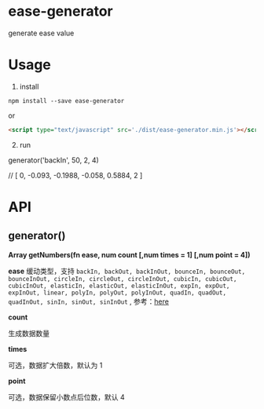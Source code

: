 # ease-generator
generate ease value

# Usage
1. install 

```
npm install --save ease-generator
```

or 

```html 
<script type="text/javascript" src='./dist/ease-generator.min.js'></script>
```

2. run

generator('backIn', 50, 2, 4)

// [ 0, -0.093, -0.1988, -0.058, 0.5884, 2 ]

# API

## generator()

**Array getNumbers(fn ease, num count [,num times = 1] [,num point = 4])**

**ease** 缓动类型，支持 `backIn, backOut, backInOut, bounceIn, bounceOut, bounceInOut, circleIn, circleOut, circleInOut, cubicIn, cubicOut, cubicInOut, elasticIn, elasticOut, elasticInOut, expIn, expOut, expInOut, linear, polyIn, polyOut, polyInOut, quadIn, quadOut, quadInOut, sinIn, sinOut, sinInOut` , 参考：[here](http://bl.ocks.org/mbostock/248bac3b8e354a9103c4)

**count** 

生成数据数量

**times**

可选，数据扩大倍数，默认为 1

**point** 

可选，数据保留小数点后位数，默认 4

